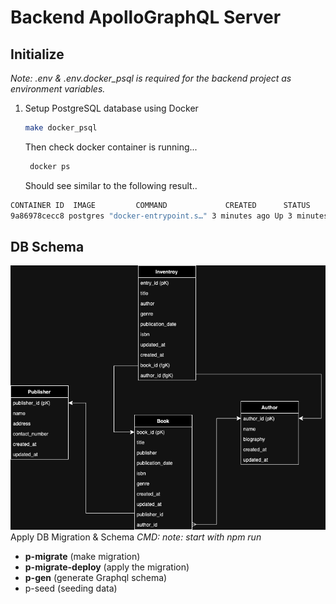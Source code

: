 # Backend ApolloGraphQL Server

## Initialize

_Note: .env & .env.docker_psql is required for the backend project as environment variables._

1. Setup PostgreSQL database using Docker

   ```sh
   make docker_psql
   ```

   Then check docker container is running...

   ```sh
    docker ps
   ```

   Should see similar to the following result..

```sh
CONTAINER ID  IMAGE         COMMAND             CREATED      STATUS           PORTS             NAMES
9a86978cecc8 postgres "docker-entrypoint.s…" 3 minutes ago Up 3 minutes 0.0.0.0:5432->5432/tcp sdb_psql
```

## DB Schema

![DB_schema_image](./assets/sbC_db.drawio.png)
Apply DB Migration & Schema
_CMD:_
_note: start with npm run_

- **p-migrate**
  (make migration)
- **p-migrate-deploy**
  (apply the migration)
- **p-gen**
  (generate Graphql schema)
- p-seed
  (seeding data)
